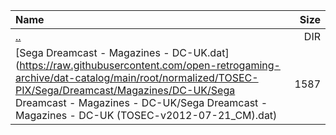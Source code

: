 |Name|Size|
|:---|---:|
|[..](../index.html)|DIR|
|[Sega Dreamcast - Magazines - DC-UK.dat](https://raw.githubusercontent.com/open-retrogaming-archive/dat-catalog/main/root/normalized/TOSEC-PIX/Sega/Dreamcast/Magazines/DC-UK/Sega Dreamcast - Magazines - DC-UK/Sega Dreamcast - Magazines - DC-UK (TOSEC-v2012-07-21_CM).dat)|1587|
